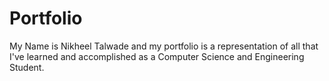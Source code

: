 # Portfolio
My Name is Nikheel Talwade and my portfolio is a representation of all that I've learned and accomplished as a Computer Science and Engineering Student.
